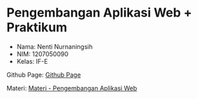 # Pengembangan Aplikasi Web + Praktikum
- Nama: Nenti Nurnaningsih
- NIM: 1207050090
- Kelas: IF-E

Github Page: [Github Page](https://nentinur.gihub.io)

Materi: [Materi - Pengembangan Aplikasi Web](https://github.com/insanalamin/2223-IF215007_8-pengembangan-aplikasi-web)
